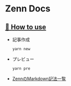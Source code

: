 # Zenn Docs

## [📘 How to use](https://zenn.dev/zenn/articles/zenn-cli-guide)

* 記事作成
  ```zsh
  yarn new
  ```

* プレビュー
  ```zsh
  yarn pre
  ```

* [ZennのMarkdown記法一覧](https://zenn.dev/zenn/articles/markdown-guide)
